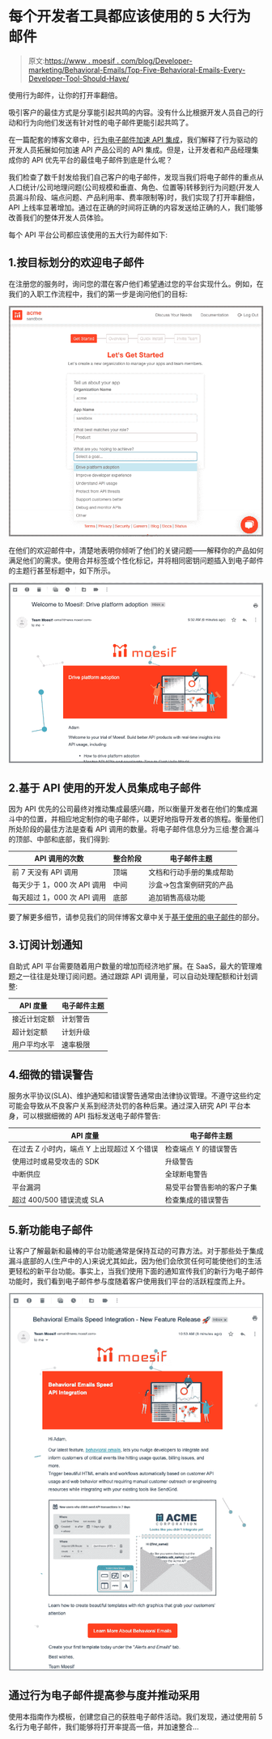 # 每个开发者工具都应该使用的 5 大行为邮件

> 原文:[https://www . moesif . com/blog/Developer-marketing/Behavioral-Emails/Top-Five-Behavioral-Emails-Every-Developer-Tool-Should-Have/](https://www.moesif.com/blog/developer-marketing/behavioral-emails/Top-Five-Behavioral-Emails-Every-Developer-Tool-Should-Have/)

使用行为邮件，让你的打开率翻倍。

吸引客户的最佳方式是分享能引起共鸣的内容。没有什么比根据开发人员自己的行动和行为向他们发送有针对性的电子邮件更能引起共鸣了。

在一篇配套的博客文章中，[行为电子邮件加速 API 集成](https://www.moesif.com/blog/technical/behavioral-emails/How-To-Accelerate-API-Integration-with-Behavioral-Emails-and-Developer-Segmentation)，我们解释了行为驱动的开发人员拓展如何加速 API 产品公司的 API 集成。但是，让开发者和产品经理集成你的 API 优先平台的最佳电子邮件到底是什么呢？

我们检查了数千封发给我们自己客户的电子邮件，发现当我们将电子邮件的重点从人口统计/公司地理问题(公司规模和垂直、角色、位置等)转移到行为问题(开发人员漏斗阶段、端点问题、产品利用率、费率限制等)时，我们实现了打开率翻倍，API 上线率显著增加。通过在正确的时间将正确的内容发送给正确的人，我们能够改善我们的整体开发人员体验。

每个 API 平台公司都应该使用的五大行为邮件如下:

## 1.按目标划分的欢迎电子邮件

在注册您的服务时，询问您的潜在客户他们希望通过您的平台实现什么。例如，在我们的入职工作流程中，我们的第一步是询问他们的目标:

![Welcome Behavioral by Goal](img/511934d9f57981af1d35c532eeae36dd.png)

在他们的欢迎邮件中，清楚地表明你倾听了他们的关键问题——解释你的产品如何满足他们的需求。使用合并标签或个性化标记，并将相同密钥问题插入到电子邮件的主题行甚至标题中，如下所示。

![Welcome Behavioral Illustrating Relevancy](img/f31d107ec070072b7fe33129135abc89.png)

## 2.基于 API 使用的开发人员集成电子邮件

因为 API 优先的公司最终对推动集成最感兴趣，所以衡量开发者在他们的集成漏斗中的位置，并相应地定制你的电子邮件，以更好地指导开发者的旅程。衡量他们所处阶段的最佳方法是查看 API 调用的数量。将电子邮件信息分为三组:整合漏斗的顶部、中部和底部，我们得到:

| API 调用的次数 | 整合阶段 | 电子邮件主题 |
| --- | --- | --- |
| 前 7 天没有 API 调用 | 顶端 | 文档和行动手册的集成帮助 |
| 每天少于 1，000 次 API 调用 | 中间 | 沙盒->包含案例研究的产品 |
| 每天超过 1，000 次 API 调用 | 底部 | 追加销售高级功能 |

要了解更多细节，请参见我们的同伴博客文章中关于[基于使用的电子邮件](https://www.moesif.com/blog/technical/behavioral-emails/How-To-Accelerate-API-Integration-with-Behavioral-Emails-and-Developer-Segmentation/#3-usage-based-emails)的部分。

## 3.订阅计划通知

自助式 API 平台需要随着用户数量的增加而经济地扩展。在 SaaS，最大的管理难题之一往往是处理订阅问题。通过跟踪 API 调用量，可以自动处理配额和计划调整:

| API 度量 | 电子邮件主题 |
| --- | --- |
| 接近计划定额 | 计划警告 |
| 超计划定额 | 计划升级 |
| 用户平均水平 | 速率极限 |

## 4.细微的错误警告

服务水平协议(SLA)、维护通知和错误警告通常由法律协议管理。不遵守这些约定可能会导致从不良客户关系到经济处罚的各种后果。通过深入研究 API 平台本身，可以根据细微的 API 指标发送电子邮件警告:

| API 度量 | 电子邮件主题 |
| --- | --- |
| 在过去 Z 小时内，端点 Y 上出现超过 X 个错误 | 检查端点 Y 的错误警告 |
| 使用过时或易受攻击的 SDK | 升级警告 |
| 中断供应 | 全球断电警告 |
| 平台漏洞 | 易受平台警告影响的客户子集 |
| 超过 400/500 错误流或 SLA | 检查集成的错误警告 |

## 5.新功能电子邮件

让客户了解最新和最棒的平台功能通常是保持互动的可靠方法。对于那些处于集成漏斗底部的人(生产中的人)来说尤其如此，因为他们会欣赏任何可能使他们的生活更轻松的新平台功能。事实上，当我们使用下面的通知宣传我们的新行为电子邮件功能时，我们看到电子邮件参与度随着客户使用我们平台的活跃程度而上升。

![New Feature Notification Behavioral Emails](img/29ff8b6f251878c971778291a2dff024.png)

## 通过行为电子邮件提高参与度并推动采用

使用本指南作为模板，创建您自己的获胜电子邮件活动。我们发现，通过使用前 5 名行为电子邮件，我们能够将打开率提高一倍，并加速整合…